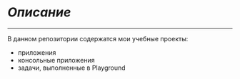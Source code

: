 # _Описание_
- - -
В данном репозитории содержатся мои учебные проекты:
- приложения
- консольные приложения
- задачи, выполненные в Playground
